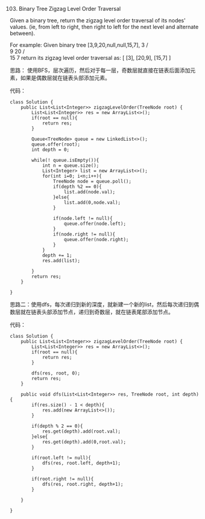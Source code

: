 103. Binary Tree Zigzag Level Order Traversal



Given a binary tree, return the zigzag level order traversal of its nodes' values. (ie, from left to right, then right to left for the next level and alternate between).

For example:
Given binary tree [3,9,20,null,null,15,7],
    3
   / \
  9  20
    /  \
   15   7
return its zigzag level order traversal as:
[
  [3],
  [20,9],
  [15,7]
]

思路： 使用BFS，层次遍历，然后对于每一层，奇数层就直接在链表后面添加元素，如果是偶数层就在链表头部添加元素。


代码：
```
class Solution {
    public List<List<Integer>> zigzagLevelOrder(TreeNode root) {
        List<List<Integer>> res = new ArrayList<>();
        if(root == null){
            return res;
        }
        
        Queue<TreeNode> queue = new LinkedList<>();
        queue.offer(root);
        int depth = 0;
        
        while(! queue.isEmpty()){
            int n = queue.size();
            List<Integer> list = new ArrayList<>();
            for(int i=0; i<n;i++){
                TreeNode node = queue.poll();
                if(depth %2 == 0){
                    list.add(node.val);
                }else{
                    list.add(0,node.val);
                }
                
                if(node.left != null){
                    queue.offer(node.left);
                }
                if(node.right != null){
                    queue.offer(node.right);
                }
            }
            depth += 1;
            res.add(list);
            
        }
        return res;
    }
    
}
```



思路二：使用dfs，每次递归到新的深度，就新建一个新的list，然后每次递归到偶数层就在链表头部添加节点，递归到奇数层，就在链表尾部添加节点。


代码：
```
class Solution {
    public List<List<Integer>> zigzagLevelOrder(TreeNode root) {
        List<List<Integer>> res = new ArrayList<>();
        if(root == null){
            return res;
        }
        
        dfs(res, root, 0);
        return res;
    }
    
    public void dfs(List<List<Integer>> res, TreeNode root, int depth){
        if(res.size() - 1 < depth){
            res.add(new ArrayList<>());
        }
        
        if(depth % 2 == 0){
            res.get(depth).add(root.val);
        }else{
            res.get(depth).add(0,root.val);
        }
        
        if(root.left != null){
            dfs(res, root.left, depth+1);
        }
        
        if(root.right != null){
            dfs(res, root.right, depth+1);
        }
        
    }
    
}
```